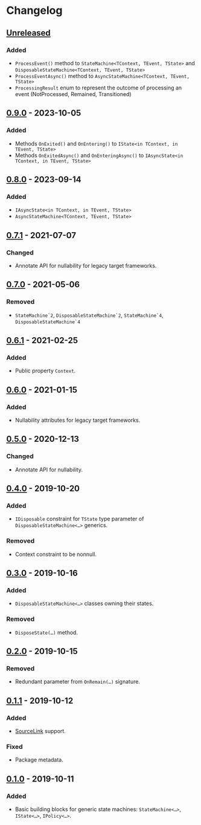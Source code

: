# Changelog

## [Unreleased]

### Added

- `ProcessEvent()` method to `StateMachine<TContext, TEvent, TState>` and `DisposableStateMachine<TContext, TEvent, TState>`
- `ProcessEventAsync()` method to `AsyncStateMachine<TContext, TEvent, TState>`
- `ProcessingResult` enum to represent the outcome of processing an event (NotProcessed, Remained, Transitioned)

## [0.9.0] - 2023-10-05

### Added

- Methods `OnExited()` and `OnEntering()` to `IState<in TContext, in TEvent, TState>`
- Methods `OnExitedAsync()` and `OnEnteringAsync()` to `IAsyncState<in TContext, in TEvent, TState>`

## [0.8.0] - 2023-09-14

### Added

- `IAsyncState<in TContext, in TEvent, TState>`
- `AsyncStateMachine<TContext, TEvent, TState>`

## [0.7.1] - 2021-07-07

### Changed

- Annotate API for nullability for legacy target frameworks.

## [0.7.0] - 2021-05-06

### Removed

- ``StateMachine`2``, ``DisposableStateMachine`2``, ``StateMachine`4``, ``DisposableStateMachine`4``

## [0.6.1] - 2021-02-25

### Added

- Public property `Context`.

## [0.6.0] - 2021-01-15

### Added

- Nullability attributes for legacy target frameworks.

## [0.5.0] - 2020-12-13

### Changed

- Annotate API for nullability.

## [0.4.0] - 2019-10-20

### Added

- `IDisposable` constraint for `TState` type parameter of `DisposableStateMachine<…>` generics.

### Removed

- Context constraint to be nonnull.

## [0.3.0] - 2019-10-16

### Added

- `DisposableStateMachine<…>` classes owning their states.

### Removed

- `DisposeState(…)` method.

## [0.2.0] - 2019-10-15

### Removed

- Redundant parameter from `OnRemain(…)` signature.

## [0.1.1] - 2019-10-12

### Added

- [SourceLink](https://github.com/dotnet/sourcelink) support.

### Fixed

- Package metadata.

## [0.1.0] - 2019-10-11

### Added

- Basic building blocks for generic state machines: `StateMachine<…>`, `IState<…>`, `IPolicy<…>`.

[Unreleased]: https://github.com/qbit86/machinery/compare/machinery-0.9.0...HEAD

[0.9.0]: https://github.com/qbit86/machinery/compare/machinery-0.8.0...machinery-0.9.0

[0.8.0]: https://github.com/qbit86/machinery/compare/machinery-0.7.1...machinery-0.8.0

[0.7.1]: https://github.com/qbit86/machinery/compare/machinery-0.7.0...machinery-0.7.1

[0.7.0]: https://github.com/qbit86/machinery/compare/machinery-0.6.1...machinery-0.7.0

[0.6.1]: https://github.com/qbit86/machinery/compare/machinery-0.6.0...machinery-0.6.1

[0.6.0]: https://github.com/qbit86/machinery/compare/machinery-0.5.0...machinery-0.6.0

[0.5.0]: https://github.com/qbit86/machinery/compare/machinery-0.4.0...machinery-0.5.0

[0.4.0]: https://github.com/qbit86/machinery/compare/machinery-0.3.0...machinery-0.4.0

[0.3.0]: https://github.com/qbit86/machinery/compare/machinery-0.2.0...machinery-0.3.0

[0.2.0]: https://github.com/qbit86/machinery/compare/machinery-0.1.1...machinery-0.2.0

[0.1.1]: https://github.com/qbit86/machinery/compare/machinery-0.1.0...machinery-0.1.1

[0.1.0]: https://github.com/qbit86/machinery/releases/tag/machinery-0.1.0
